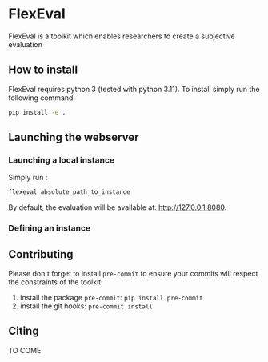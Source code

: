 # FlexEval

FlexEval is a toolkit which enables researchers to create a subjective evaluation

## How to install

FlexEval requires python 3 (tested with python 3.11).
To install simply run the following command:

```sh
pip install -e .
```

## Launching the webserver

### Launching a local instance

Simply run :

```sh
flexeval absolute_path_to_instance
```

By default, the evaluation will be available at: http://127.0.0.1:8080.

### Defining an instance


## Contributing

Please don't forget to install `pre-commit` to ensure your commits will respect the constraints of the toolkit:
  1. install the package `pre-commit`: `pip install pre-commit`
  2. install the git hooks: `pre-commit install`


## Citing

TO COME
